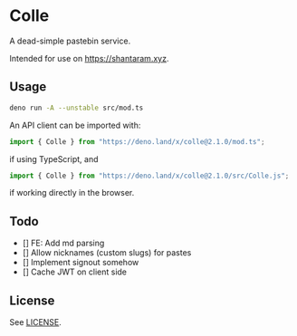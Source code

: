 # Colle

A dead-simple pastebin service.

Intended for use on <https://shantaram.xyz>.

## Usage

```sh
deno run -A --unstable src/mod.ts
```

An API client can be imported with:

```ts
import { Colle } from "https://deno.land/x/colle@2.1.0/mod.ts";
```

if using TypeScript, and

```js
import { Colle } from "https://deno.land/x/colle@2.1.0/src/Colle.js";
```

if working directly in the browser.

## Todo

- [] FE: Add md parsing
- [] Allow nicknames (custom slugs) for pastes
- [] Implement signout somehow
- [] Cache JWT on client side

## License

See [LICENSE](./LICENSE).
